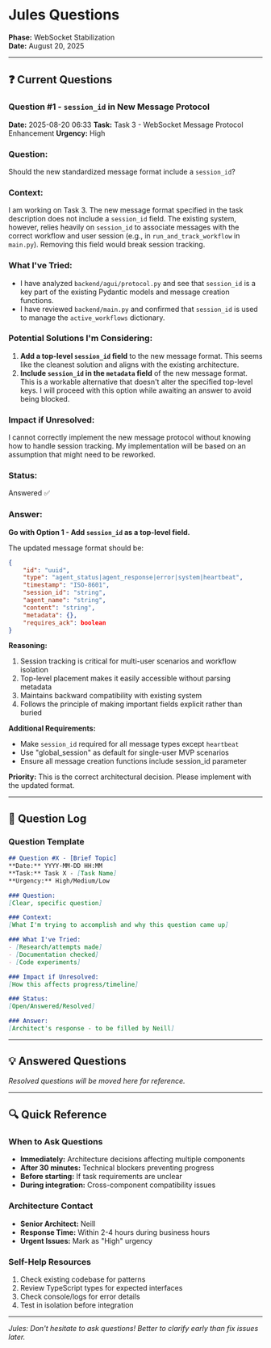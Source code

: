 # Jules Questions

**Phase:** WebSocket Stabilization  
**Date:** August 20, 2025  

---

## ❓ Current Questions

### Question #1 - `session_id` in New Message Protocol
**Date:** 2025-08-20 06:33
**Task:** Task 3 - WebSocket Message Protocol Enhancement
**Urgency:** High

### Question:
Should the new standardized message format include a `session_id`?

### Context:
I am working on Task 3. The new message format specified in the task description does not include a `session_id` field. The existing system, however, relies heavily on `session_id` to associate messages with the correct workflow and user session (e.g., in `run_and_track_workflow` in `main.py`). Removing this field would break session tracking.

### What I've Tried:
- I have analyzed `backend/agui/protocol.py` and see that `session_id` is a key part of the existing Pydantic models and message creation functions.
- I have reviewed `backend/main.py` and confirmed that `session_id` is used to manage the `active_workflows` dictionary.

### Potential Solutions I'm Considering:
1.  **Add a top-level `session_id` field** to the new message format. This seems like the cleanest solution and aligns with the existing architecture.
2.  **Include `session_id` in the `metadata` field** of the new message format. This is a workable alternative that doesn't alter the specified top-level keys. I will proceed with this option while awaiting an answer to avoid being blocked.

### Impact if Unresolved:
I cannot correctly implement the new message protocol without knowing how to handle session tracking. My implementation will be based on an assumption that might need to be reworked.

### Status:
Answered ✅

### Answer:
**Go with Option 1 - Add `session_id` as a top-level field.**

The updated message format should be:
```json
{
    "id": "uuid",
    "type": "agent_status|agent_response|error|system|heartbeat",
    "timestamp": "ISO-8601",
    "session_id": "string",
    "agent_name": "string",
    "content": "string", 
    "metadata": {},
    "requires_ack": boolean
}
```

**Reasoning:**
1. Session tracking is critical for multi-user scenarios and workflow isolation
2. Top-level placement makes it easily accessible without parsing metadata
3. Maintains backward compatibility with existing system
4. Follows the principle of making important fields explicit rather than buried

**Additional Requirements:**
- Make `session_id` required for all message types except `heartbeat`
- Use "global_session" as default for single-user MVP scenarios
- Ensure all message creation functions include session_id parameter

**Priority:** This is the correct architectural decision. Please implement with the updated format.

---

## 🤔 Question Log

### Question Template
```markdown
## Question #X - [Brief Topic]
**Date:** YYYY-MM-DD HH:MM
**Task:** Task X - [Task Name]
**Urgency:** High/Medium/Low

### Question:
[Clear, specific question]

### Context:
[What I'm trying to accomplish and why this question came up]

### What I've Tried:
- [Research/attempts made]
- [Documentation checked]
- [Code experiments]

### Impact if Unresolved:
[How this affects progress/timeline]

### Status:
[Open/Answered/Resolved]

### Answer:
[Architect's response - to be filled by Neill]
```

---

## 💡 Answered Questions

*Resolved questions will be moved here for reference.*

---

## 🔍 Quick Reference

### When to Ask Questions
- **Immediately:** Architecture decisions affecting multiple components
- **After 30 minutes:** Technical blockers preventing progress
- **Before starting:** If task requirements are unclear
- **During integration:** Cross-component compatibility issues

### Architecture Contact
- **Senior Architect:** Neill
- **Response Time:** Within 2-4 hours during business hours
- **Urgent Issues:** Mark as "High" urgency

### Self-Help Resources
1. Check existing codebase for patterns
2. Review TypeScript types for expected interfaces
3. Check console/logs for error details
4. Test in isolation before integration

---

*Jules: Don't hesitate to ask questions! Better to clarify early than fix issues later.*
